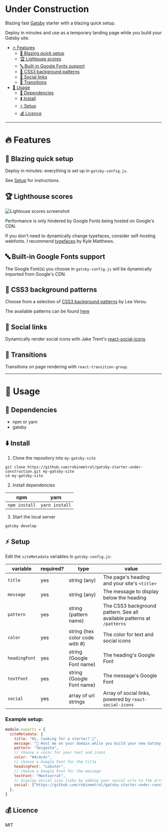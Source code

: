 # Under Construction

Blazing fast [Gatsby](https://gatsbyjs.org) starter with a blazing quick setup.

Deploy in minutes and use as a temporary landing page while you build your Gatsby site.

- [:fire: Features](#fire-features)
  - [:rocket: Blazing quick setup](#rocket-blazing-quick-setup)
  - [:trophy: Lightouse scores](#trophy-lighthouse-scores)
  - [:abc: Built-in Google Fonts support](#abc-built-in-google-fonts-support)
  - [:nail_care: CSS3 background patterns](#nail_care-css3-background-patterns)
  - [:link: Social links](#link-social-links)
  - [:dizzy: Transitions](#dizzy-transitions)
- [:wrench: Usage](#wrench-usage)
  - [:nut_and_bolt: Dependencies](#nut_and_bolt-dependencies)
  - [:arrow_down: Install](#arrow_down-install)
  - [:zap: Setup](#zap-setup)
  - [:moneybag: Licence](#moneybag-licence)

---

# :fire: Features

## :rocket: Blazing quick setup

Deploy in minutes: everything is set up in `gatsby-config.js`.

See [Setup](#zap-setup) for instructions.

## :trophy: Lighthouse scores

![Lightouse scores screenshot](https://raw.githubusercontent.com/robinmetral/gatsby-starter-under-construction/master/20190414-lighthouse-screenshot.png)

Performance is only hindered by Google Fonts being hosted on Google's CDN.

If you don't need to dynamically change typefaces, consider self-hosting webfonts. I recommend [typefaces](https://github.com/KyleAMathews/typefaces) by Kyle Matthews.

## :abc: Built-in Google Fonts support

The Google Font(s) you choose in `gatsby-config.js` will be dynamically imported from Google's CDN.

## :nail_care: CSS3 background patterns

Choose from a selection of [CSS3 background patterns](https://github.com/LeaVerou/css3patterns) by Lea Verou.

The available patterns can be found [here](https://gatsby-starter-under-construction.netlify.com/patterns)

## :link: Social links

Dynamically render social icons with Jake Trent's [react-social-icons](https://github.com/jaketrent/react-social-icons).

## :dizzy: Transitions

Transitions on page rendering with `react-transition-group`.

---

# :wrench: Usage

## :nut_and_bolt: Dependencies

- npm or yarn
- gatsby

## :arrow_down: Install

1. Clone the repository into `my-gatsby-site`
```
git clone https://github.com/robinmetral/gatsby-starter-under-construction.git my-gatsby-site
cd my-gatsby-site
```

2. Install dependencies

| npm | yarn |
------|-------
| `npm install` | `yarn install`  |

3. Start the local server
```
gatsby develop
```


## :zap: Setup

Edit the `siteMetadata` variables in `gatsby-config.js`:

| variable | required? | type | value |
| --- | --- | --- | --- |
| `title` | yes | string (any) | The page's heading and your site's `<title>` |
| `message` | yes | string (any) | The message to display below the heading |
| `pattern` | yes | string (pattern name) | The CSS3 background pattern. See all available patterns at `/patterns` |
| `color` | yes | string (hex color code with #) | The color for text and social icons |
| `headingFont` | yes | string (Google Font name) | The heading's Google Font |
| `textFont` | yes | string (Google Font name) | The message's Google Font |
| `social` | yes | array of url strings | Array of social links, powered by `react-social-icons` |

### Example setup:

```javascript
module.exports = {
  siteMetadata: {
    title: "Hi, looking for a starter? 🔎",
    message: "🚧 Host me on your domain while you build your new Gatsby site! (or keep me longer, that's fine too) 👷",
    pattern: "Seigaiha",
    // choose a color for your text and icons
    color: "#4c4c4c",
    // choose a Google Font for the title
    headingFont: "Lobster",
    // choose a Google Font for the message
    textFont: "Montserrat",
    // display social icon links by adding your social urls to the array
    social: ["https://github.com/robinmetral/gatsby-starter-under-construction", "https://twitter.com/robinmetral"],
  },
}
```

## :moneybag: Licence

MIT
